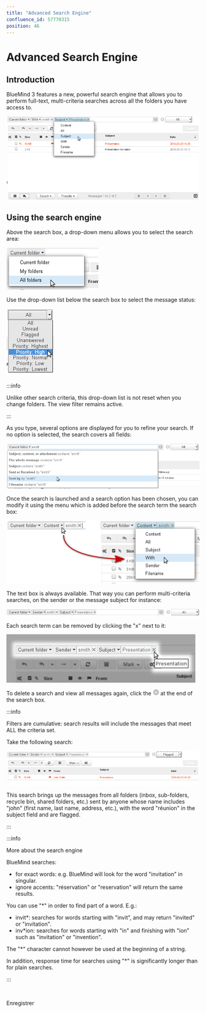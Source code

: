 ```yaml
---
title: "Advanced Search Engine"
confluence_id: 57770315
position: 46
---
```

# Advanced Search Engine


## Introduction

BlueMind 3 features a new, powerful search engine that allows you to perform full-text, multi-criteria searches across all the folders you have access to.


![](../../../attachments/57770315/57770332.png)

## Using the search engine

Above the search box, a drop-down menu allows you to select the search area:

![](../../../attachments/57770315/57770330.png)

Use the drop-down list below the search box to select the message status:

![](../../../attachments/57770315/57770328.png)


:::info

Unlike other search criteria, this drop-down list is not reset when you change folders. The view filter remains active.

:::

As you type, several options are displayed for you to refine your search. If no option is selected, the search covers all fields:

![](../../../attachments/57770315/57770326.png)

Once the search is launched and a search option has been chosen, you can modify it using the menu which is added before the search term the search box:

![](../../../attachments/57770315/57770324.png)

The text box is always available. That way you can perform multi-criteria searches, on the sender or the message subject for instance:

![](../../../attachments/57770315/57770322.png)

Each search term can be removed by clicking the "x" next to it:

![](../../../attachments/57770315/57770318.png)

To delete a search and view all messages again, click the ![](../../../attachments/57770315/57770317.png) at the end of the search box.


:::info

Filters are cumulative: search results will include the messages that meet ALL the criteria set.

Take the following search:

![](../../../attachments/57770315/57770320.png)

This search brings up the messages from all folders (inbox, sub-folders, recycle bin, shared folders, etc.) sent by anyone whose name includes "john" (first name, last name, address, etc.), with the word "réunion" in the subject field and are flagged.

:::


:::info

More about the search engine

BlueMind searches:

- for exact words: e.g. BlueMind will look for the word "invitation" in singular.
- ignore accents: "réservation" or "reservation" will return the same results.


You can use "*" in order to find part of a word. E.g.:

- invit*: searches for words starting with "invit", and may return "invited" or "invitation".
- inv*ion: searches for words starting with "in" and finishing with "ion" such as "invitation" or "invention".


The "*" character cannot however be used at the beginning of a string.

In addition, response time for searches using "*" is significantly longer than for plain searches.

:::


 

Enregistrer

